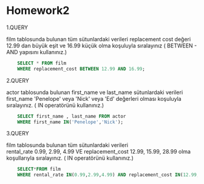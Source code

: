 # Homework2

1.QUERY

film tablosunda bulunan tüm sütunlardaki verileri 
replacement cost değeri 12.99 dan büyük eşit ve 16.99 küçük olma koşuluyla sıralayınız 
( BETWEEN - AND yapısını kullanınız.)
```SQL
    SELECT * FROM film
    WHERE replacement_cost BETWEEN 12.99 AND 16.99;
```

2.QUERY

actor tablosunda bulunan first_name ve last_name sütunlardaki verileri 
first_name 'Penelope' veya 'Nick' veya 'Ed' değerleri olması koşuluyla sıralayınız. 
( IN operatörünü kullanınız.)
```SQL
    SELECT first_name , last_name FROM actor
    WHERE first_name IN('Penelope','Nick'); 
```

3.QUERY

film tablosunda bulunan tüm sütunlardaki verileri  
rental_rate 0.99, 2.99, 4.99 
VE replacement_cost 12.99, 15.99, 28.99 olma koşullarıyla sıralayınız. ( IN operatörünü kullanınız.)
```SQL
    SELECT*FROM film
    WHERE rental_rate IN(0.99,2.99,4.99) AND replacement_cost IN(12.99,15.99,28.99);
```
